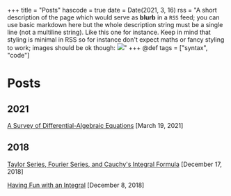+++
title = "Posts"
hascode = true
date = Date(2021, 3, 16)
rss = "A short description of the page which would serve as **blurb** in a `RSS` feed; you can use basic markdown here but the whole description string must be a single line (not a multiline string). Like this one for instance. Keep in mind that styling is minimal in RSS so for instance don't expect maths or fancy styling to work; images should be ok though: ![](https://upload.wikimedia.org/wikipedia/en/3/32/Rick_and_Morty_opening_credits.jpeg)"
+++
@def tags = ["syntax", "code"]

# Posts

## 2021

[A Survey of Differential-Algebraic Equations](/posts/2021_03_19_dae_intro/) [March 19, 2021]

## 2018

[Taylor Series, Fourier Series, and Cauchy's Integral Formula](/posts/2018_12_17_taylor_fourier_cauchy/) [December 17, 2018]

[Having Fun with an Integral](/posts/2018_12_08_fun_integral/) [December 8, 2018]
